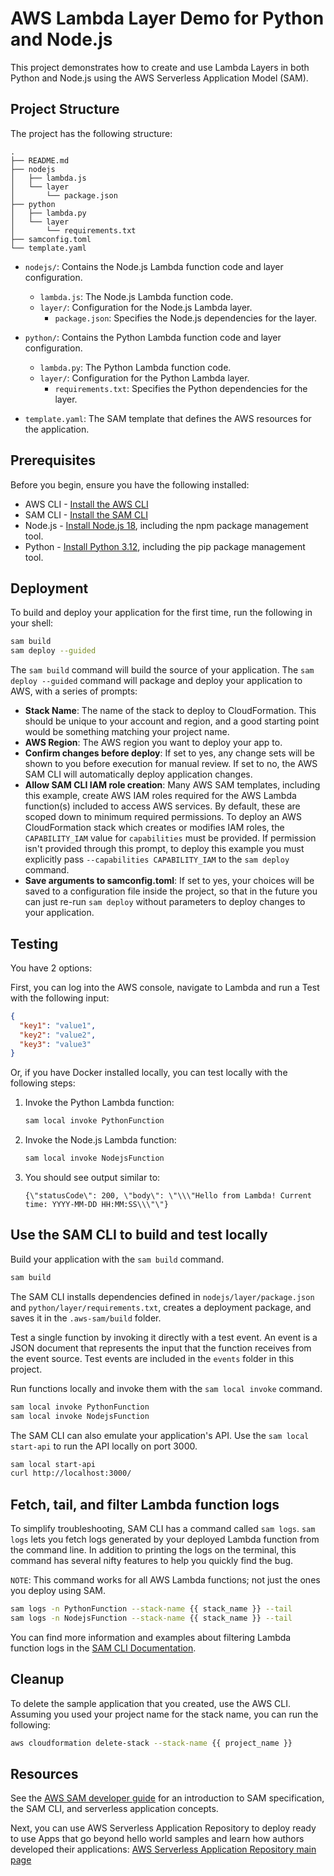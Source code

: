 # AWS Lambda Layer Demo for Python and Node.js

This project demonstrates how to create and use Lambda Layers in both Python and Node.js using the AWS Serverless Application Model (SAM).

## Project Structure

The project has the following structure:

```
.
├── README.md
├── nodejs
│   ├── lambda.js
│   └── layer
│       └── package.json
├── python
│   ├── lambda.py
│   └── layer
│       └── requirements.txt
├── samconfig.toml
└── template.yaml
```

- `nodejs/`: Contains the Node.js Lambda function code and layer configuration.
  - `lambda.js`: The Node.js Lambda function code.
  - `layer/`: Configuration for the Node.js Lambda layer.
    - `package.json`: Specifies the Node.js dependencies for the layer.

- `python/`: Contains the Python Lambda function code and layer configuration.
  - `lambda.py`: The Python Lambda function code.
  - `layer/`: Configuration for the Python Lambda layer.
    - `requirements.txt`: Specifies the Python dependencies for the layer.

- `template.yaml`: The SAM template that defines the AWS resources for the application.

## Prerequisites

Before you begin, ensure you have the following installed:

- AWS CLI - [Install the AWS CLI](https://docs.aws.amazon.com/cli/latest/userguide/cli-chap-install.html)
- SAM CLI - [Install the SAM CLI](https://docs.aws.amazon.com/serverless-application-model/latest/developerguide/serverless-sam-cli-install.html)
- Node.js - [Install Node.js 18](https://nodejs.org/en/), including the npm package management tool.
- Python - [Install Python 3.12](https://www.python.org/downloads/), including the pip package management tool.

## Deployment

To build and deploy your application for the first time, run the following in your shell:

```bash
sam build
sam deploy --guided
```

The `sam build` command will build the source of your application. The `sam deploy --guided` command will package and deploy your application to AWS, with a series of prompts:

- **Stack Name**: The name of the stack to deploy to CloudFormation. This should be unique to your account and region, and a good starting point would be something matching your project name.
- **AWS Region**: The AWS region you want to deploy your app to.
- **Confirm changes before deploy**: If set to yes, any change sets will be shown to you before execution for manual review. If set to no, the AWS SAM CLI will automatically deploy application changes.
- **Allow SAM CLI IAM role creation**: Many AWS SAM templates, including this example, create AWS IAM roles required for the AWS Lambda function(s) included to access AWS services. By default, these are scoped down to minimum required permissions. To deploy an AWS CloudFormation stack which creates or modifies IAM roles, the `CAPABILITY_IAM` value for `capabilities` must be provided. If permission isn't provided through this prompt, to deploy this example you must explicitly pass `--capabilities CAPABILITY_IAM` to the `sam deploy` command.
- **Save arguments to samconfig.toml**: If set to yes, your choices will be saved to a configuration file inside the project, so that in the future you can just re-run `sam deploy` without parameters to deploy changes to your application.

## Testing

You have 2 options:

First, you can log into the AWS console, navigate to Lambda and run a Test with the following input:
```json
{
  "key1": "value1",
  "key2": "value2",
  "key3": "value3"
}
```

Or, if you have Docker installed locally, you can test locally with the following steps:

1. Invoke the Python Lambda function:
   ```bash
   sam local invoke PythonFunction
   ```

2. Invoke the Node.js Lambda function:
   ```bash
   sam local invoke NodejsFunction
   ```

3. You should see output similar to:
   ```
   {\"statusCode\": 200, \"body\": \"\\\"Hello from Lambda! Current time: YYYY-MM-DD HH:MM:SS\\\"\"}
   ```

## Use the SAM CLI to build and test locally

Build your application with the `sam build` command.

```bash
sam build
```

The SAM CLI installs dependencies defined in `nodejs/layer/package.json` and `python/layer/requirements.txt`, creates a deployment package, and saves it in the `.aws-sam/build` folder.

Test a single function by invoking it directly with a test event. An event is a JSON document that represents the input that the function receives from the event source. Test events are included in the `events` folder in this project.

Run functions locally and invoke them with the `sam local invoke` command.

```bash
sam local invoke PythonFunction
sam local invoke NodejsFunction
```

The SAM CLI can also emulate your application's API. Use the `sam local start-api` to run the API locally on port 3000.

```bash
sam local start-api
curl http://localhost:3000/
```

## Fetch, tail, and filter Lambda function logs

To simplify troubleshooting, SAM CLI has a command called `sam logs`. `sam logs` lets you fetch logs generated by your deployed Lambda function from the command line. In addition to printing the logs on the terminal, this command has several nifty features to help you quickly find the bug.

`NOTE`: This command works for all AWS Lambda functions; not just the ones you deploy using SAM.

```bash
sam logs -n PythonFunction --stack-name {{ stack_name }} --tail
sam logs -n NodejsFunction --stack-name {{ stack_name }} --tail
```

You can find more information and examples about filtering Lambda function logs in the [SAM CLI Documentation](https://docs.aws.amazon.com/serverless-application-model/latest/developerguide/serverless-sam-cli-logging.html).

## Cleanup

To delete the sample application that you created, use the AWS CLI. Assuming you used your project name for the stack name, you can run the following:

```bash
aws cloudformation delete-stack --stack-name {{ project_name }}
```

## Resources

See the [AWS SAM developer guide](https://docs.aws.amazon.com/serverless-application-model/latest/developerguide/what-is-sam.html) for an introduction to SAM specification, the SAM CLI, and serverless application concepts.

Next, you can use AWS Serverless Application Repository to deploy ready to use Apps that go beyond hello world samples and learn how authors developed their applications: [AWS Serverless Application Repository main page](https://aws.amazon.com/serverless/serverlessrepo/)